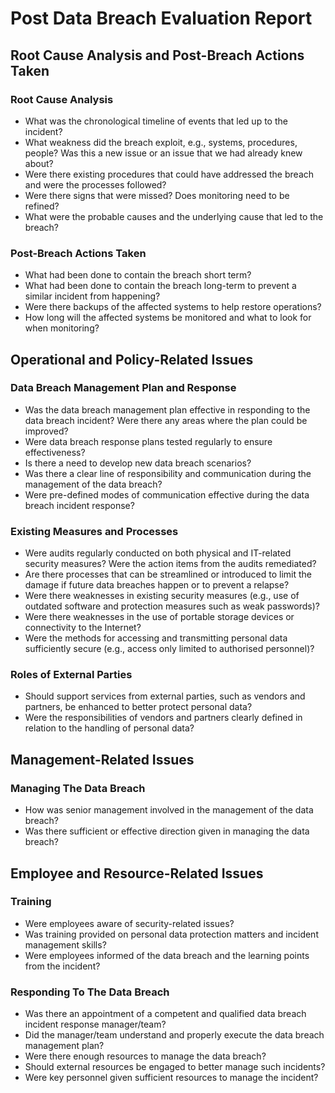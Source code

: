 # Post Data Breach Evaluation Report
## Root Cause Analysis and Post-Breach Actions Taken
### Root Cause Analysis
* What was the chronological timeline of events that led up to the incident?
* What weakness did the breach exploit, e.g., systems, procedures, people? Was this a new issue or an issue that we had already knew about?
* Were there existing procedures that could have addressed the breach and were the processes followed?
* Were there signs that were missed? Does monitoring need to be refined?
* What were the probable causes and the underlying cause that led to the breach?
### Post-Breach Actions Taken
* What had been done to contain the breach short term?
* What had been done to contain the breach long-term to prevent a similar incident from happening?
* Were there backups of the affected systems to help restore operations?
* How long will the affected systems be monitored and what to look for when monitoring?
## Operational and Policy-Related Issues
### Data Breach Management Plan and Response
* Was the data breach management plan effective in responding to the data breach incident? Were there any areas where the plan could be improved?
* Were data breach response plans tested regularly to ensure effectiveness?
* Is there a need to develop new data breach scenarios?
* Was there a clear line of responsibility and communication during the management of the data breach?
* Were pre-defined modes of communication effective during the data breach incident response?
### Existing Measures and Processes
* Were audits regularly conducted on both physical and IT-related security measures? Were the action items from the audits remediated?
* Are there processes that can be streamlined or introduced to limit the damage if future data breaches happen or to prevent a relapse?
* Were there weaknesses in existing security measures (e.g., use of outdated software and protection measures such as weak passwords)?
* Were there weaknesses in the use of portable storage devices or connectivity to the Internet?
* Were the methods for accessing and transmitting personal data sufficiently secure (e.g., access only limited to authorised personnel)?
### Roles of External Parties
* Should support services from external parties, such as vendors and partners, be enhanced to better protect personal data?
* Were the responsibilities of vendors and partners clearly defined in relation to the handling of personal data?
## Management-Related Issues
### Managing The Data Breach
* How was senior management involved in the management of the data breach?
* Was there sufficient or effective direction given in managing the data breach?
## Employee and Resource-Related Issues
### Training
* Were employees aware of security-related issues?
* Was training provided on personal data protection matters and incident management skills?
* Were employees informed of the data breach and the learning points from the incident?
### Responding To The Data Breach
* Was there an appointment of a competent and qualified data breach incident response manager/team?
* Did the manager/team understand and properly execute the data breach management plan?
* Were there enough resources to manage the data breach?
* Should external resources be engaged to better manage such incidents?
* Were key personnel given sufficient resources to manage the incident?